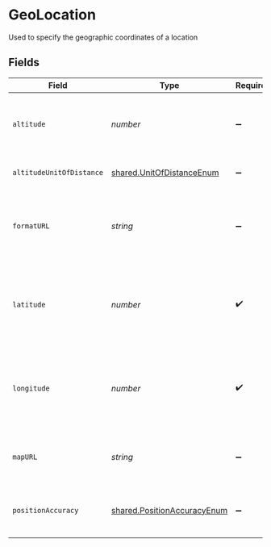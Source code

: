 # GeoLocation

Used to specify the geographic coordinates of a location


## Fields

| Field                                                                      | Type                                                                       | Required                                                                   | Description                                                                | Example                                                                    |
| -------------------------------------------------------------------------- | -------------------------------------------------------------------------- | -------------------------------------------------------------------------- | -------------------------------------------------------------------------- | -------------------------------------------------------------------------- |
| `altitude`                                                                 | *number*                                                                   | :heavy_minus_sign:                                                         | The height or an item, typically measured above sea level                  | 5280                                                                       |
| `altitudeUnitOfDistance`                                                   | [shared.UnitOfDistanceEnum](../../models/shared/unitofdistanceenum.md)     | :heavy_minus_sign:                                                         | Miles, Kilometers, etc.                                                    |                                                                            |
| `formatURL`                                                                | *string*                                                                   | :heavy_minus_sign:                                                         | The URL to the format for the latitude and longitude for this location.    | www.destinationmap.com                                                     |
| `latitude`                                                                 | *number*                                                                   | :heavy_check_mark:                                                         | The measure of the angular distance on a meridan north or south equator    | 38.8951                                                                    |
| `longitude`                                                                | *number*                                                                   | :heavy_check_mark:                                                         | The measure of the angular distance on a meridan east or west equator      | -77.0364                                                                   |
| `mapURL`                                                                   | *string*                                                                   | :heavy_minus_sign:                                                         | link for embedded map showing location                                     | www.destinationmap.com                                                     |
| `positionAccuracy`                                                         | [shared.PositionAccuracyEnum](../../models/shared/positionaccuracyenum.md) | :heavy_minus_sign:                                                         | Specifies the level of accuracy for the position                           |                                                                            |